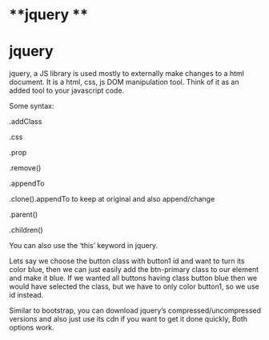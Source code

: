 # **jquery **
# **jquery**

jquery, a JS library is used mostly to externally make changes to a html document. It is a html, css, js DOM manipulation tool. Think of it as an added tool to your javascript code.

Some syntax:

.addClass 

.css

.prop

.remove()

.appendTo

.clone().appendTo to keep at original and also append/change

.parent()

.children()

You can also use the ‘this’ keyword in jquery.

Lets say we choose the button class with button1 id and want to turn its color blue, then we can just easily add the btn-primary class to our element and make it blue. If we wanted all buttons having class button blue then we would have selected the class, but we have to only color button1, so we use id instead. 

<script>

`  `$(document).ready(function() {

`  `$(“#button1”).addClass(“btn-primary”);



`  `});

</script>

Similar to bootstrap, you can download jquery’s compressed/uncompressed versions and also just use its cdn if you want to get it done quickly, Both options work. 
